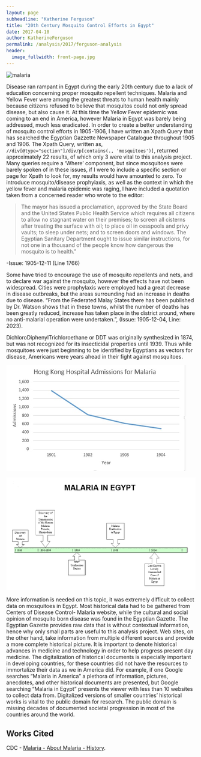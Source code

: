 ```yaml
---
layout: page
subheadline: "Katherine Ferguson"
title: "20th Century Mosquito Control Efforts in Egypt"
date: 2017-04-10
author: KatherineFerguson
permalink: /analysis/2017/ferguson-analysis
header:
  image_fullwidth: front-page.jpg
---
```

![malaria](malaria.png "[North Carolina Sanitary Engineering Division. 1955. Mosquitoes, and their control](http://digital.ncdcr.gov/cdm/ref/collection/p249901coll22/id/70479).")

Disease ran rampant in Egypt during the early 20th century due to a lack of education concerning proper mosquito repellent techniques. Malaria and Yellow Fever were among the greatest threats to human health mainly because citizens refused to believe that mosquitos could not only spread disease, but also cause it. At this time the Yellow Fever epidemic was coming to an end in America, however Malaria in Egypt was barely being addressed, much less eradicated. In order to create a better understanding of mosquito control efforts in 1905-1906, I have written an Xpath Query that has searched the Egyptian Gazzette Newspaper Catalogue throughout 1905 and 1906. The Xpath Query, written as, `//div[@type="section"]/div/p[contains(., 'mosquitoes')]`, returned approximately 22 results, of which only 3 were vital to this analysis project. Many queries require a ‘Where’ component, but since mosquitoes were barely spoken of in these issues, if I were to include a specific section or page for Xpath to look for, my results would have amounted to zero. To introduce mosquito/disease prophylaxis, as well as the context in which the yellow fever and malaria epidemic was raging, I have included a quotation taken from a concerned reader who wrote to the editor:

>The mayor has issued a proclamation, approved by the State Board and the United States Public Health Service which requires all citizens to allow no stagnant water on their premises; to screen all cisterns after treating the surface with oil; to place oil in cesspools and privy vaults; to sleep under nets; and to screen doors and windows. The Egyptian Sanitary Department ought to issue similar instructions, for not one in a thousand of the people know how dangerous the mosquito is to health.”

-Issue: 1905-12-11 (Line 1766)

Some have tried to encourage the use of mosquito repellents and nets, and to declare war against the mosquito, however the effects have not been widespread. Cities were prophylaxis were employed had a great decrease in disease outbreaks, but the areas surrounding had an increase in deaths due to disease. “From the Federated Malay States there has been published by Dr. Watson shows that in these towns, whilst the number of deaths has been greatly reduced, increase has taken place in the district around, where no anti-malarial operation were undertaken.”, (Issue: 1905-12-04, Line: 2023).

DichloroDiphenylTrichloroethane or DDT was originally synthesized in 1874, but was not recognized for its insecticidal properties until 1939. Thus while mosquitoes were just beginning to be identified by Egyptians as vectors for disease, Americans were years ahead in their fight against mosquitoes.

![analysis graph](ferguson-graph.jpg)

![malaria timeline](malaria-timeline.png)

More information is needed on this topic, it was extremely difficult to collect data on mosquitoes in Egypt. Most historical data had to be gathered from Centers of Disease Control- Malaria website, while the cultural and social opinion of mosquito born disease was found in the Egyptian Gazette. The Egyptian Gazette provides raw data that is without contextual information, hence why only small parts are useful to this analysis project. Web sites, on the other hand, take information from multiple different sources and provide a more complete historical picture. It is important to denote historical advances in medicine and technology in order to help progress present day medicine. The digitalization of historical documents is especially important in developing countries, for these countries did not have the resources to immortalize their data as we in America did. For example, if one Google searches “Malaria in America” a plethora of information, pictures, anecdotes, and other historical documents are presented, but Google searching “Malaria in Egypt” presents the viewer with less than 10 websites to collect data from. Digitalized versions of smaller countries’ historical works is vital to the public domain for research. The public domain is missing decades of documented societal progression in most of the countries around the world.

## Works Cited
CDC - [Malaria - About Malaria - History](https://www.cdc.gov/malaria/about/history).

